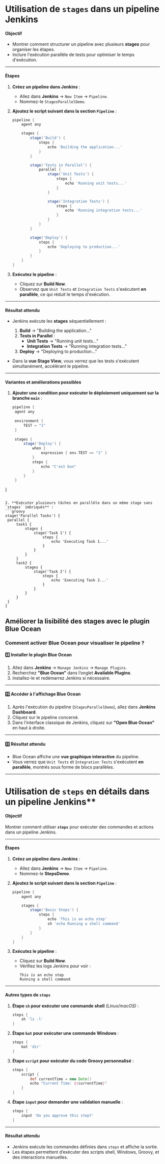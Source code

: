 # **Utilisation de `stages` dans un pipeline Jenkins**

#### **Objectif**
- Montrer comment structurer un pipeline avec plusieurs **stages** pour organiser les étapes.
- Inclure l'exécution parallèle de tests pour optimiser le temps d'exécution.

---

#### **Étapes**

1. **Créez un pipeline dans Jenkins** :
   - Allez dans **Jenkins** → `New Item` → `Pipeline`.
   - Nommez-le `StagesParallelDemo`.

2. **Ajoutez le script suivant dans la section `Pipeline`** :

   ```groovy
   pipeline {
       agent any

       stages {
           stage('Build') {
               steps {
                   echo 'Building the application...'
               }
           }

           stage('Tests in Parallel') {
               parallel {
                   stage('Unit Tests') {
                       steps {
                           echo 'Running unit tests...'
                       }
                   }

                   stage('Integration Tests') {
                       steps {
                           echo 'Running integration tests...'
                       }
                   }
               }
           }

           stage('Deploy') {
               steps {
                   echo 'Deploying to production...'
               }
           }
       }
   }
   ```

3. **Exécutez le pipeline** :
   - Cliquez sur **Build Now**.
   - Observez que `Unit Tests` et `Integration Tests` s'exécutent **en parallèle**, ce qui réduit le temps d'exécution.

---

#### **Résultat attendu**
- Jenkins exécute les **stages** séquentiellement :
  1. **Build** → "Building the application..."
  2. **Tests in Parallel** :
     - **Unit Tests** → "Running unit tests..."
     - **Integration Tests** → "Running integration tests..."
  3. **Deploy** → "Deploying to production..."

- Dans la **vue Stage View**, vous verrez que les tests s'exécutent simultanément, accélérant le pipeline.

---

#### **Variantes et améliorations possibles**
1. **Ajouter une condition pour exécuter le déploiement uniquement sur la branche `main`** :
   ```groovy
   pipeline {
    agent any
    
    environment {
        TEST = "1"
    }
    
    stages {
        stage('Deploy') {
            when {
                expression { env.TEST == "1" }
            }
            steps {
                echo "C'est bon"
            }
        }
    }
}

   ```

2. **Exécuter plusieurs tâches en parallèle dans un même stage sans `stages` imbriqués** :
   ```groovy
  stage('Parallel Tasks') {
    parallel {
        task1 {
            stages {
                stage('Task 1') {
                    steps {
                        echo 'Executing Task 1...'
                    }
                }
            }
        }
        task2 {
            stages {
                stage('Task 2') {
                    steps {
                        echo 'Executing Task 2...'
                    }
                }
            }
        }
    }
}

   ```

## Améliorer la lisibilité des stages  avec le plugin **Blue Ocean** 

### **Comment activer Blue Ocean pour visualiser le pipeline ?**  

#### **1️⃣ Installer le plugin Blue Ocean**  
1. Allez dans **Jenkins** → `Manage Jenkins` → `Manage Plugins`.  
2. Recherchez **"Blue Ocean"** dans l’onglet **Available Plugins**.  
3. Installez-le et redémarrez Jenkins si nécessaire.

---

#### **2️⃣ Accéder à l'affichage Blue Ocean**  
1. Après l'exécution du pipeline (`StagesParallelDemo`), allez dans **Jenkins Dashboard**.  
2. Cliquez sur le pipeline concerné.  
3. Dans l’interface classique de Jenkins, cliquez sur **"Open Blue Ocean"** en haut à droite.  

---

#### **3️⃣ Résultat attendu**  
- Blue Ocean affiche une **vue graphique interactive** du pipeline.  
- Vous verrez que `Unit Tests` et `Integration Tests` s'exécutent **en parallèle**, montrés sous forme de blocs parallèles.  

---

# Utilisation de `steps` en détails dans un pipeline Jenkins**  

#### **Objectif**  
Montrer comment utiliser **`steps`** pour exécuter des commandes et actions dans un pipeline Jenkins.

---

#### **Étapes**  

1. **Créez un pipeline dans Jenkins** :  
   - Allez dans **Jenkins** → `New Item` → `Pipeline`.  
   - Nommez-le **StepsDemo**.  

2. **Ajoutez le script suivant dans la section `Pipeline`** :  

   ```groovy
   pipeline {
       agent any

       stages {
           stage('Basic Steps') {
               steps {
                   echo 'This is an echo step'
                   sh 'echo Running a shell command'
               }
           }
       }
   }
   ```

3. **Exécutez le pipeline** :
   - Cliquez sur **Build Now**.
   - Vérifiez les logs Jenkins pour voir :
     ```
     This is an echo step
     Running a shell command
     ```

---

#### **Autres types de `steps`**  

1. **Étape `sh` pour exécuter une commande shell** *(Linux/macOS)* :
   ```groovy
   steps {
       sh 'ls -l'
   }
   ```

2. **Étape `bat` pour exécuter une commande Windows** :
   ```groovy
   steps {
       bat 'dir'
   }
   ```

3. **Étape `script` pour exécuter du code Groovy personnalisé** :
   ```groovy
   steps {
       script {
           def currentTime = new Date()
           echo "Current Time: ${currentTime}"
       }
   }
   ```

4. **Étape `input` pour demander une validation manuelle** :
   ```groovy
   steps {
       input 'Do you approve this step?'
   }
   ```

---

#### **Résultat attendu**  
- Jenkins exécute les commandes définies dans `steps` et affiche la sortie.  
- Les étapes permettent d’exécuter des scripts shell, Windows, Groovy, et des interactions manuelles.


